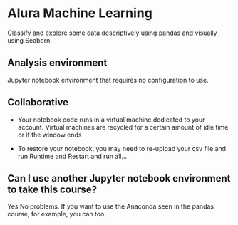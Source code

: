 # Alura Machine Learning
Classify and explore some data descriptively using pandas and visually using Seaborn.

## Analysis environment
Jupyter notebook environment that requires no configuration to use.

## Collaborative

- Your notebook code runs in a virtual machine dedicated to your account. Virtual machines are recycled for a certain amount of idle time or if the window ends

- To restore your notebook, you may need to re-upload your csv file and run Runtime and Restart and run all...

## Can I use another Jupyter notebook environment to take this course?
Yes No problems. If you want to use the Anaconda seen in the pandas course, for example, you can too.
